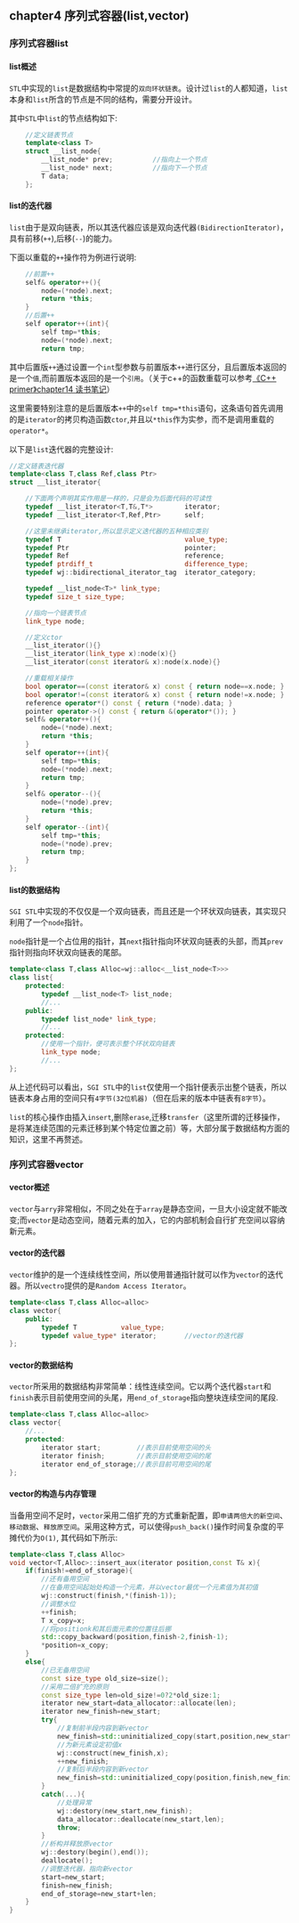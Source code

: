 ## chapter4 序列式容器(list,vector)


### 序列式容器list

#### list概述

`STL`中实现的`list`是数据结构中常提的`双向环状链表`。设计过`list`的人都知道，`list`本身和`list`所含的节点是不同的结构，需要分开设计。

其中`STL`中`list`的节点结构如下:

```cpp
    //定义链表节点
    template<class T>
    struct __list_node{
        __list_node* prev;          //指向上一个节点
        __list_node* next;          //指向下一个节点
        T data;
    };
```

#### list的迭代器

`list`由于是双向链表，所以其迭代器应该是双向迭代器`(BidirectionIterator)`，具有前移(`++`),后移(`--`)的能力。

下面以重载的`++`操作符为例进行说明:

```cpp
    //前置++
    self& operator++(){
        node=(*node).next;
        return *this;
    }
    //后置++
    self operator++(int){
        self tmp=*this;
        node=(*node).next;
        return tmp;

```

其中后置版`++`通过设置一个`int`型参数与前置版本`++`进行区分，且后置版本返回的是一个`值`,而前置版本返回的是一个`引用`。（关于c++的函数重载可以参考[《C++ primer》chapter14 读书笔记](https://blog.csdn.net/qq_39621037/article/details/113527686)）

这里需要特别注意的是后置版本`++`中的`self tmp=*this`语句，这条语句首先调用的是`iterator`的拷贝构造函数`ctor`,并且以`*this`作为实参，而不是调用重载的`operator*`。

以下是`list`迭代器的完整设计:

```cpp
//定义链表迭代器
template<class T,class Ref,class Ptr>
struct __list_iterator{

    //下面两个声明其实作用是一样的，只是会为后面代码的可读性
    typedef __list_iterator<T,T&,T*>        iterator;
    typedef __list_iterator<T,Ref,Ptr>      self;

    //这里未继承iterator,所以显示定义迭代器的五种相应类别
    typedef T                               value_type;
    typedef Ptr                             pointer;
    typedef Ref                             reference;
    typedef ptrdiff_t                       difference_type;
    typedef wj::bidirectional_iterator_tag  iterator_category;

    typedef __list_node<T>* link_type;
    typedef size_t size_type;

    //指向一个链表节点
    link_type node;

    //定义ctor
    __list_iterator(){}
    __list_iterator(link_type x):node(x){}
    __list_iterator(const iterator& x):node(x.node){}

    //重载相关操作
    bool operator==(const iterator& x) const { return node==x.node; }
    bool operator!=(const iterator& x) const { return node!=x.node; }
    reference operator*() const { return (*node).data; }
    pointer operator->() const { return &(operator*()); }
    self& operator++(){
        node=(*node).next;
        return *this;
    }
    self operator++(int){
        self tmp=*this;
        node=(*node).next;
        return tmp;
    }
    self& operator--(){
        node=(*node).prev;
        return *this;
    }
    self operator--(int){
        self tmp=*this;
        node=(*node).prev;
        return tmp;
    }
};
```

#### list的数据结构

`SGI STL`中实现的不仅仅是一个双向链表，而且还是一个环状双向链表，其实现只利用了一个`node`指针。

`node`指针是一个占位用的指针，其`next`指针指向环状双向链表的头部，而其`prev`指针则指向环状双向链表的尾部。

```cpp
template<class T,class Alloc=wj::alloc<__list_node<T>>>
class list{
    protected:
        typedef __list_node<T> list_node;
        //...
    public:
        typedef list_node* link_type;
        //...
    protected:
        //使用一个指针，便可表示整个环状双向链表
        link_type node;
        //...
};
```

从上述代码可以看出，`SGI STL`中的`list`仅使用一个指针便表示出整个链表，所以链表本身占用的空间只有`4字节(32位机器)`（但在后来的版本中链表有`8字节`）。

`list`的核心操作由插入`insert`,删除`erase`,迁移`transfer`（这里所谓的迁移操作，是将某连续范围的元素迁移到某个特定位置之前）等，大部分属于数据结构方面的知识，这里不再赘述。

### 序列式容器vector

#### vector概述

`vector`与`arry`非常相似，不同之处在于`array`是静态空间，一旦大小设定就不能改变;而`vector`是动态空间，随着元素的加入，它的内部机制会自行扩充空间以容纳新元素。

#### vector的迭代器

`vector`维护的是一个连续线性空间，所以使用普通指针就可以作为`vector`的迭代器。所以`vectro`提供的是`Random Access Iterator`。

```cpp
template<class T,class Alloc=alloc>
class vector{
    public:
        typedef T           value_type;
        typedef value_type* iterator;       //vector的迭代器
};
```

#### vector的数据结构

`vector`所采用的数据结构非常简单：线性连续空间。它以两个迭代器`start`和`finish`表示目前使用空间的头尾，用`end_of_storage`指向整块连续空间的尾段.

```cpp
template<class T,class Alloc=alloc>
class vector{
    //...
    protected:
        iterator start;         //表示目前使用空间的头
        iterator finish;        //表示目前使用空间的尾
        iterator end_of_storage;//表示目前可用空间的尾
};
```

#### vector的构造与内存管理

当备用空间不足时，`vector`采用二倍扩充的方式重新配置，即`申请两倍大的新空间`、`移动数据`、`释放原空间`。采用这种方式，可以使得`push_back()`操作时间复杂度的平摊代价为`O(1)`, 其代码如下所示:

```cpp
template<class T,class Alloc>
void vector<T,Alloc>::insert_aux(iterator position,const T& x){
    if(finish!=end_of_storage){
        //还有备用空间
        //在备用空间起始处构造一个元素，并以vector最优一个元素值为其初值
        wj::construct(finish,*(finish-1));
        //调整水位
        ++finish;
        T x_copy=x;
        //将positionk和其后面元素的位置往后挪
        std::copy_backward(position,finish-2,finish-1);
        *position=x_copy;
    }
    else{
        //已无备用空间
        const size_type old_size=size();
        //采用二倍扩充的原则
        const size_type len=old_size!=0?2*old_size:1;
        iterator new_start=data_allocator::allocate(len);
        iterator new_finish=new_start;
        try{
            //复制前半段内容到新vector
            new_finish=std::uninitialized_copy(start,position,new_start);
            //为新元素设定初值x
            wj::construct(new_finish,x);
            ++new_finish;
            //复制后半段内容到新vector
            new_finish=std::uninitialized_copy(position,finish,new_finish);
        }
        catch(...){
            //处理异常
            wj::destory(new_start,new_finish);
            data_allocator::deallocate(new_start,len);
            throw;
        }
        //析构并释放原vector
        wj::destory(begin(),end());
        deallocate();
        //调整迭代器，指向新vector
        start=new_start;
        finish=new_finish;
        end_of_storage=new_start+len;
    }
}
```

